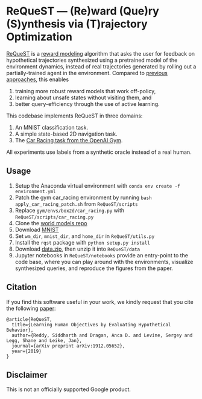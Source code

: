 # ReQueST — (Re)ward (Que)ry (S)ynthesis via (T)rajectory Optimization

[ReQueST](https://arxiv.org/abs/1912.05652) is a [reward modeling](https://arxiv.org/abs/1811.07871)
algorithm that asks the user for feedback on hypothetical trajectories synthesized using a
pretrained model of the environment dynamics, instead of real trajectories generated by rolling out
a partially-trained agent in the environment. Compared to
[previous](https://deepmind.com/blog/article/learning-through-human-feedback)
[approaches](https://arxiv.org/abs/1811.06521), this enables

1.  training more robust reward models that work off-policy,
2.  learning about unsafe states without visiting them, and
3.  better query-efficiency through the use of active learning.

This codebase implements ReQueST in three domains:

1.  An MNIST classification task.
2.  A simple state-based 2D navigation task.
3.  The
    [Car Racing task from the OpenAI Gym](https://gym.openai.com/envs/CarRacing-v0/).

All experiments use labels from a synthetic oracle instead of a real human.

## Usage

1.  Setup the Anaconda virtual environment with `conda env create -f
    environment.yml`
3.  Patch the gym car_racing environment by running `bash
    apply_car_racing_patch.sh` from `ReQueST/scripts`
4.  Replace `gym/envs/box2d/car_racing.py` with `ReQueST/scripts/car_racing.py`
5.  Clone the
    [world models repo](https://github.com/hardmaru/WorldModelsExperiments/)
6.  Download
    [MNIST](https://github.com/lucastheis/deepbelief/blob/master/data/mnist.npz)
7.  Set `wm_dir`, `mnist_dir`, and `home_dir` in
    `ReQueST/utils.py`
8.  Install the `rqst` package with `python setup.py install`
9.  Download
    [data.zip](https://drive.google.com/file/d/1jeNCyhN7LB4TXmDP8ePnxBeGI3eLyi3m/view?usp=sharing),
    then unzip it into `ReQueST/data`
10. Jupyter notebooks in `ReQueST/notebooks` provide an entry-point to the code base, where you can
    play around with the environments, visualize synthesized queries, and reproduce the figures
    from the paper.

## Citation

If you find this software useful in your work, we kindly request that you cite the following
[paper](https://arxiv.org/abs/1912.05652):

```
@article{ReQueST,
  title={Learning Human Objectives by Evaluating Hypothetical Behavior},
  author={Reddy, Siddharth and Dragan, Anca D. and Levine, Sergey and Legg, Shane and Leike, Jan},
  journal={arXiv preprint arXiv:1912.05652},
  year={2019}
}
```

## Disclaimer

This is not an officially supported Google product.
